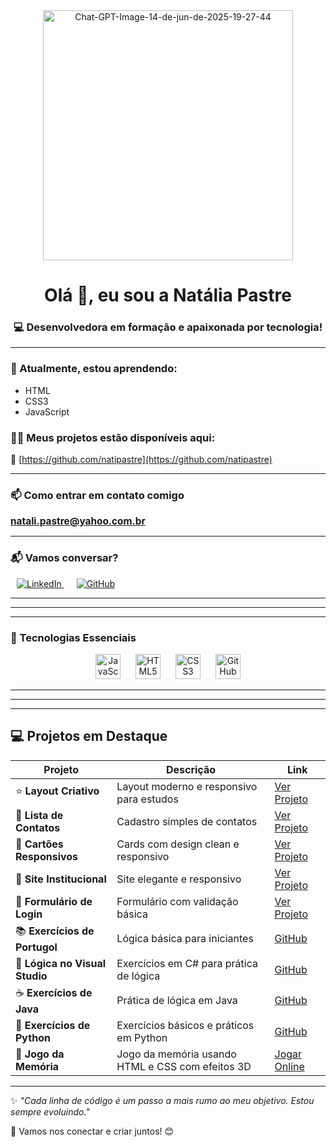 <div align="center">
  <a href='https://postimg.cc/ThDvzxgJ' target='_blank'>
    <img src='https://i.postimg.cc/1RWRN5z2/Chat-GPT-Image-14-de-jun-de-2025-19-27-44.png' 
         border='0' 
         alt='Chat-GPT-Image-14-de-jun-de-2025-19-27-44' 
         width="400" />
  </a>
</div>



<h1 align="center">Olá 👋, eu sou a Natália Pastre</h1>
<h3 align="center">💻 Desenvolvedora em formação e apaixonada por tecnologia!</h3>

---

### 🌱 Atualmente, estou aprendendo:
- HTML
- CSS3
- JavaScript

### 👩‍💻 Meus projetos estão disponíveis aqui:
🔗 [https://github.com/natipastre](https://github.com/natipastre)

---

### 📫 Como entrar em contato comigo

<span style="font-weight:bold; font-size:1.1em;">natali.pastre@yahoo.com.br</span>

---

### 📬 Vamos conversar?


  <a href="https://www.linkedin.com/in/natalia-pastre/" target="_blank" rel="noopener noreferrer" title="LinkedIn" style="margin: 0 10px;">
    <img src="https://img.icons8.com/fluency/48/000000/linkedin.png" alt="LinkedIn" />
  </a>
  <a href="https://github.com/natipastre" target="_blank" rel="noopener noreferrer" title="GitHub" style="margin: 0 10px;">
    <img src="https://img.icons8.com/ios-filled/48/ffffff/github.png" alt="GitHub" />
  </a>
</p>

---

---

---

### 🚀 Tecnologias Essenciais

<p align="center">
  <img src="https://cdn.jsdelivr.net/gh/devicons/devicon/icons/javascript/javascript-original.svg" alt="JavaScript" width="40" height="40" style="margin: 0 10px;" />
  <img src="https://cdn.jsdelivr.net/gh/devicons/devicon/icons/html5/html5-original.svg" alt="HTML5" width="40" height="40" style="margin: 0 10px;" />
  <img src="https://cdn.jsdelivr.net/gh/devicons/devicon/icons/css3/css3-original.svg" alt="CSS3" width="40" height="40" style="margin: 0 10px;" />
  <img src="https://img.icons8.com/ios-filled/50/ffffff/github.png" alt="GitHub" width="40" height="40" style="margin: 0 10px;" />
</p>

---

---

---

## 💻 Projetos em Destaque

| Projeto                   | Descrição                                         | Link                                                               |
|--------------------------|---------------------------------------------------|--------------------------------------------------------------------|
| ⭐ **Layout Criativo**     | Layout moderno e responsivo para estudos          | [Ver Projeto](https://natipastre.github.io/Projeto1--LayoutCriativo/)       |
| 📇 **Lista de Contatos**  | Cadastro simples de contatos                       | [Ver Projeto](https://natipastre.github.io/Projeto-2---Lista-de-Contatos/)        |
| 🧩 **Cartões Responsivos**| Cards com design clean e responsivo                | [Ver Projeto](https://natipastre.github.io/Projeto-3-Cards---Layout-Responsivo/)   |
| 🏢 **Site Institucional** | Site elegante e responsivo                         | [Ver Projeto](https://natipastre.github.io/Projeto-4---Front-End-Aprenser/)      |
| 🔐 **Formulário de Login**| Formulário com validação básica                    | [Ver Projeto](https://natipastre.github.io/Login-form/)        |
| 📚 **Exercícios de Portugol** | Lógica básica para iniciantes                   | [GitHub](https://github.com/natipastre/Exerc-cios-de-Portugol)     |
| 🔢 **Lógica no Visual Studio** | Exercícios em C# para prática de lógica         | [GitHub](https://github.com/natipastre/Exerc-cio-L-gica-de-Programa-o)         |
| ☕ **Exercícios de Java** | Prática de lógica em Java                           | [GitHub](https://github.com/natipastre/Exerc-cios-de-Java)         |
| 🐍 **Exercícios de Python** | Exercícios básicos e práticos em Python           | [GitHub](https://github.com/natipastre/Exerc-cios-de-Python)       |
| 🧠 **Jogo da Memória**    | Jogo da memória usando HTML e CSS com efeitos 3D  | [Jogar Online](https://natipastre.github.io/Jogo-da-memoria/)      |

---

✨ _"Cada linha de código é um passo a mais rumo ao meu objetivo. Estou sempre evoluindo."_

🌟 Vamos nos conectar e criar juntos! 😊
